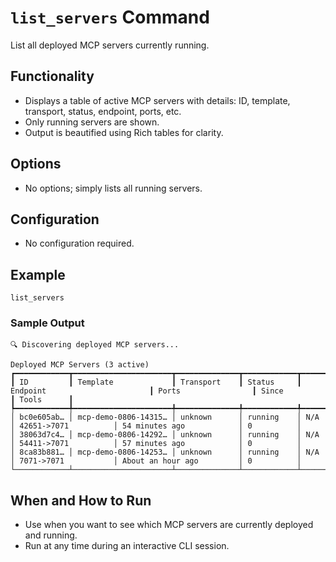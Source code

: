 # `list_servers` Command

List all deployed MCP servers currently running.

## Functionality
- Displays a table of active MCP servers with details: ID, template, transport, status, endpoint, ports, etc.
- Only running servers are shown.
- Output is beautified using Rich tables for clarity.

## Options
- No options; simply lists all running servers.

## Configuration
- No configuration required.

## Example
```
list_servers
```

### Sample Output
```
🔍 Discovering deployed MCP servers...
                                                                 Deployed MCP Servers (3 active)                                                                  
┏━━━━━━━━━━━━┳━━━━━━━━━━━━━━━━━━━━━━┳━━━━━━━━━━━━━━┳━━━━━━━━━━━━┳━━━━━━━━━━━━━━━━━━━━━━━━━━━━━━━━┳━━━━━━━━━━━━━━━━━━━━━━┳━━━━━━━━━━━━━━━━━━━━━━━━━━━┳━━━━━━━━━━━━┓
┃ ID         ┃ Template             ┃ Transport    ┃ Status     ┃ Endpoint                       ┃ Ports                ┃ Since                     ┃ Tools      ┃
┡━━━━━━━━━━━━╇━━━━━━━━━━━━━━━━━━━━━━╇━━━━━━━━━━━━━━╇━━━━━━━━━━━━╇━━━━━━━━━━━━━━━━━━━━━━━━━━━━━━━━╇━━━━━━━━━━━━━━━━━━━━━━╇━━━━━━━━━━━━━━━━━━━━━━━━━━━╇━━━━━━━━━━━━┩
│ bc0e605ab… │ mcp-demo-0806-14315… │ unknown      │ running    │ N/A                            │ 42651->7071          │ 54 minutes ago            │ 0          │
│ 38063d7c4… │ mcp-demo-0806-14292… │ unknown      │ running    │ N/A                            │ 54411->7071          │ 57 minutes ago            │ 0          │
│ 8ca83b881… │ mcp-demo-0806-14253… │ unknown      │ running    │ N/A                            │ 7071->7071           │ About an hour ago         │ 0          │
└────────────┴──────────────────────┴──────────────┴────────────┴────────────────────────────────┴──────────────────────┴───────────────────────────┴────────────┘
```

## When and How to Run
- Use when you want to see which MCP servers are currently deployed and running.
- Run at any time during an interactive CLI session.
